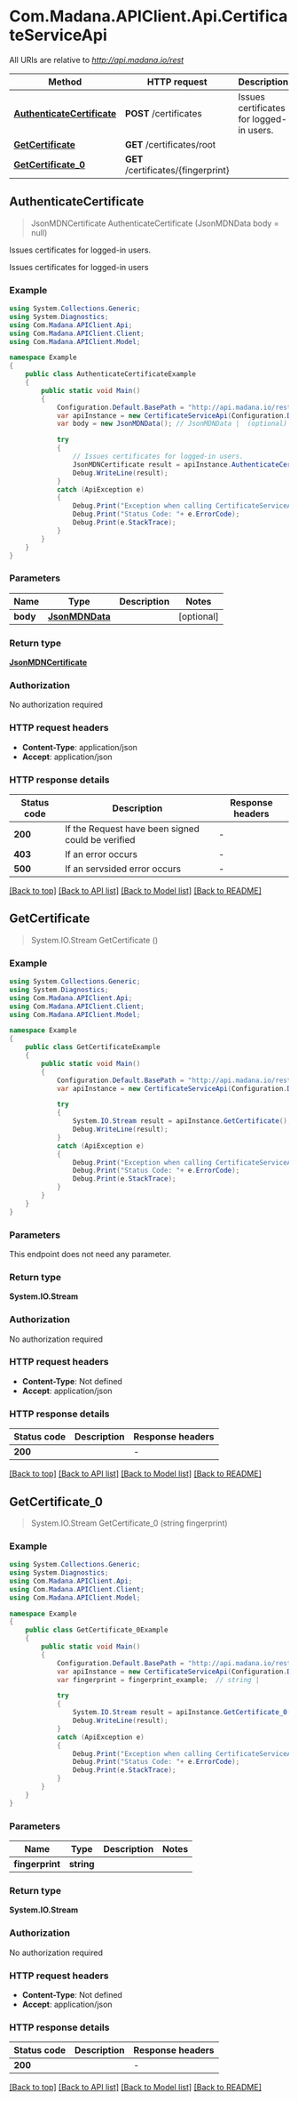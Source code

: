 # Com.Madana.APIClient.Api.CertificateServiceApi

All URIs are relative to *http://api.madana.io/rest*

Method | HTTP request | Description
------------- | ------------- | -------------
[**AuthenticateCertificate**](CertificateServiceApi.md#authenticatecertificate) | **POST** /certificates | Issues certificates for logged-in users.
[**GetCertificate**](CertificateServiceApi.md#getcertificate) | **GET** /certificates/root | 
[**GetCertificate_0**](CertificateServiceApi.md#getcertificate_0) | **GET** /certificates/{fingerprint} | 



## AuthenticateCertificate

> JsonMDNCertificate AuthenticateCertificate (JsonMDNData body = null)

Issues certificates for logged-in users.

Issues certificates for logged-in users

### Example

```csharp
using System.Collections.Generic;
using System.Diagnostics;
using Com.Madana.APIClient.Api;
using Com.Madana.APIClient.Client;
using Com.Madana.APIClient.Model;

namespace Example
{
    public class AuthenticateCertificateExample
    {
        public static void Main()
        {
            Configuration.Default.BasePath = "http://api.madana.io/rest";
            var apiInstance = new CertificateServiceApi(Configuration.Default);
            var body = new JsonMDNData(); // JsonMDNData |  (optional) 

            try
            {
                // Issues certificates for logged-in users.
                JsonMDNCertificate result = apiInstance.AuthenticateCertificate(body);
                Debug.WriteLine(result);
            }
            catch (ApiException e)
            {
                Debug.Print("Exception when calling CertificateServiceApi.AuthenticateCertificate: " + e.Message );
                Debug.Print("Status Code: "+ e.ErrorCode);
                Debug.Print(e.StackTrace);
            }
        }
    }
}
```

### Parameters


Name | Type | Description  | Notes
------------- | ------------- | ------------- | -------------
 **body** | [**JsonMDNData**](JsonMDNData.md)|  | [optional] 

### Return type

[**JsonMDNCertificate**](JsonMDNCertificate.md)

### Authorization

No authorization required

### HTTP request headers

- **Content-Type**: application/json
- **Accept**: application/json

### HTTP response details
| Status code | Description | Response headers |
|-------------|-------------|------------------|
| **200** | If the Request have been signed could be verified |  -  |
| **403** | If an error occurs |  -  |
| **500** | If an servsided error occurs |  -  |

[[Back to top]](#)
[[Back to API list]](../README.md#documentation-for-api-endpoints)
[[Back to Model list]](../README.md#documentation-for-models)
[[Back to README]](../README.md)


## GetCertificate

> System.IO.Stream GetCertificate ()



### Example

```csharp
using System.Collections.Generic;
using System.Diagnostics;
using Com.Madana.APIClient.Api;
using Com.Madana.APIClient.Client;
using Com.Madana.APIClient.Model;

namespace Example
{
    public class GetCertificateExample
    {
        public static void Main()
        {
            Configuration.Default.BasePath = "http://api.madana.io/rest";
            var apiInstance = new CertificateServiceApi(Configuration.Default);

            try
            {
                System.IO.Stream result = apiInstance.GetCertificate();
                Debug.WriteLine(result);
            }
            catch (ApiException e)
            {
                Debug.Print("Exception when calling CertificateServiceApi.GetCertificate: " + e.Message );
                Debug.Print("Status Code: "+ e.ErrorCode);
                Debug.Print(e.StackTrace);
            }
        }
    }
}
```

### Parameters

This endpoint does not need any parameter.

### Return type

**System.IO.Stream**

### Authorization

No authorization required

### HTTP request headers

- **Content-Type**: Not defined
- **Accept**: application/json

### HTTP response details
| Status code | Description | Response headers |
|-------------|-------------|------------------|
| **200** |  |  -  |

[[Back to top]](#)
[[Back to API list]](../README.md#documentation-for-api-endpoints)
[[Back to Model list]](../README.md#documentation-for-models)
[[Back to README]](../README.md)


## GetCertificate_0

> System.IO.Stream GetCertificate_0 (string fingerprint)



### Example

```csharp
using System.Collections.Generic;
using System.Diagnostics;
using Com.Madana.APIClient.Api;
using Com.Madana.APIClient.Client;
using Com.Madana.APIClient.Model;

namespace Example
{
    public class GetCertificate_0Example
    {
        public static void Main()
        {
            Configuration.Default.BasePath = "http://api.madana.io/rest";
            var apiInstance = new CertificateServiceApi(Configuration.Default);
            var fingerprint = fingerprint_example;  // string | 

            try
            {
                System.IO.Stream result = apiInstance.GetCertificate_0(fingerprint);
                Debug.WriteLine(result);
            }
            catch (ApiException e)
            {
                Debug.Print("Exception when calling CertificateServiceApi.GetCertificate_0: " + e.Message );
                Debug.Print("Status Code: "+ e.ErrorCode);
                Debug.Print(e.StackTrace);
            }
        }
    }
}
```

### Parameters


Name | Type | Description  | Notes
------------- | ------------- | ------------- | -------------
 **fingerprint** | **string**|  | 

### Return type

**System.IO.Stream**

### Authorization

No authorization required

### HTTP request headers

- **Content-Type**: Not defined
- **Accept**: application/json

### HTTP response details
| Status code | Description | Response headers |
|-------------|-------------|------------------|
| **200** |  |  -  |

[[Back to top]](#)
[[Back to API list]](../README.md#documentation-for-api-endpoints)
[[Back to Model list]](../README.md#documentation-for-models)
[[Back to README]](../README.md)

